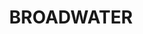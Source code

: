 ---
lastmod: '2025-04-06T06:05:20+00:00'
latitude: -36.953196
layout: suburb
longitude: 149.851694
postcode: '2549'
state: NSW
title: BROADWATER
url: /nsw/broadwater/
---